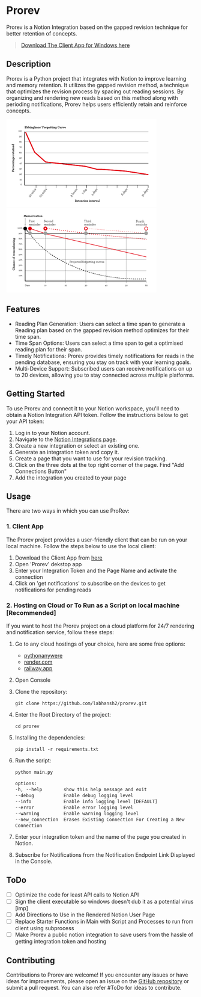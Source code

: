 # Prorev

Prorev is a Notion Integration based on the gapped revision technique for better
retention of concepts.

> [Download The Client App for Windows here](https://drive.google.com/uc?export=download&id=1XzxzJMdJfErjaVR1IypWlfamvSKfYbbj)

## Description

Prorev is a Python project that integrates with Notion to improve learning and
memory retention. It utilizes the gapped revision method, a technique that
optimizes the revision process by spacing out reading sessions. By organizing
and rendering new reads based on this method along with perioding notifications,
Prorev helps users efficiently retain and reinforce concepts.

<div>
<img src="img/forgetting-v1.png" alt="Image" width="400" />
<img src="img/learning-v1-updated-1024x574.png" alt="Image" width="400" />
</div>

## Features

-   Reading Plan Generation: Users can select a time span to generate a Reading
    plan based on the gapped revision method optimizes for their time span.
-   Time Span Options: Users can select a time span to get a optimised reading
    plan for their span.
-   Timely Notifications: Prorev provides timely notifications for reads in the
    pending database, ensuring you stay on track with your learning goals.
-   Multi-Device Support: Subscribed users can receive notifications on up to 20
    devices, allowing you to stay connected across multiple platforms.

## Getting Started

To use Prorev and connect it to your Notion workspace, you'll need to obtain a
Notion Integration API token. Follow the instructions below to get your API
token:

1. Log in to your Notion account.
2. Navigate to the
   [Notion Integrations page](https://www.notion.so/my-integrations).
3. Create a new integration or select an existing one.
4. Generate an integration token and copy it.
5. Create a page that you want to use for your revision tracking.
6. Click on the three dots at the top right corner of the page. Find "Add
   Connections Button"
7. Add the integration you created to your page

## Usage

There are two ways in which you can use ProRev:

### 1. Client App

The Prorev project provides a user-friendly client that can be run on your local
machine. Follow the steps below to use the local client:

1. Download the Client App from
   [here](https://drive.google.com/uc?export=download&id=1XzxzJMdJfErjaVR1IypWlfamvSKfYbbj)
2. Open 'Prorev' dekstop app
3. Enter your Integration Token and the Page Name and activate the connection
4. Click on 'get notifications' to subscribe on the devices to get notifications
   for pending reads

### 2. Hosting on Cloud or To Run as a Script on local machine [Recommended]

If you want to host the Prorev project on a cloud platform for 24/7 rendering
and notification service, follow these steps:

1. Go to any cloud hostings of your choice, here are some free options:
    - [pythonanywere](https://www.pythonanywhere.com/)
    - [render.com](https://render.com/)
    - [railway.app](https://railway.app/)
2. Open Console
3. Clone the repository:
    ```
    git clone https://github.com/labhansh2/prorev.git
    ```
4. Enter the Root Directory of the project:
    ```
    cd prorev
    ```
5. Installing the dependencies:
    ```
    pip install -r requirements.txt
    ```
6. Run the script:

    ```
    python main.py
    ```

    ```
    options:
    -h, --help        show this help message and exit
    --debug           Enable debug logging level
    --info            Enable info logging level [DEFAULT]
    --error           Enable error logging level
    --warning         Enable warning logging level
    --new_connection  Erases Existing Connection For Creating a New Connection
    ```

7. Enter your integration token and the name of the page you created in Notion.
8. Subscribe for Notifications from the Notification Endpoint Link Displayed in
   the Console.

## ToDo

-   [ ] Optimize the code for least API calls to Notion API
-   [ ] Sign the client executable so windows doesn't dub it as a potential
        virus [imp]
-   [ ] Add Directions to Use in the Rendered Notion User Page
-   [ ] Replace Starter Functions in Main with Script and Processes to run from
        client using subprocess
-   [ ] Make Prorev a public notion integration to save users from the hassle of
        getting integration token and hosting

## Contributing

Contributions to Prorev are welcome! If you encounter any issues or have ideas
for improvements, please open an issue on the
[GitHub repository](https://www.github.com/labhansh2/prorev.git) or submit a
pull request. You can also refer #ToDo for ideas to contribute.
